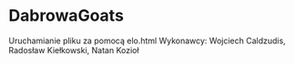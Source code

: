 # DabrowaGoats
Uruchamianie pliku za pomocą elo.html
Wykonawcy: Wojciech Caldzudis, Radosław Kiełkowski, Natan Kozioł
